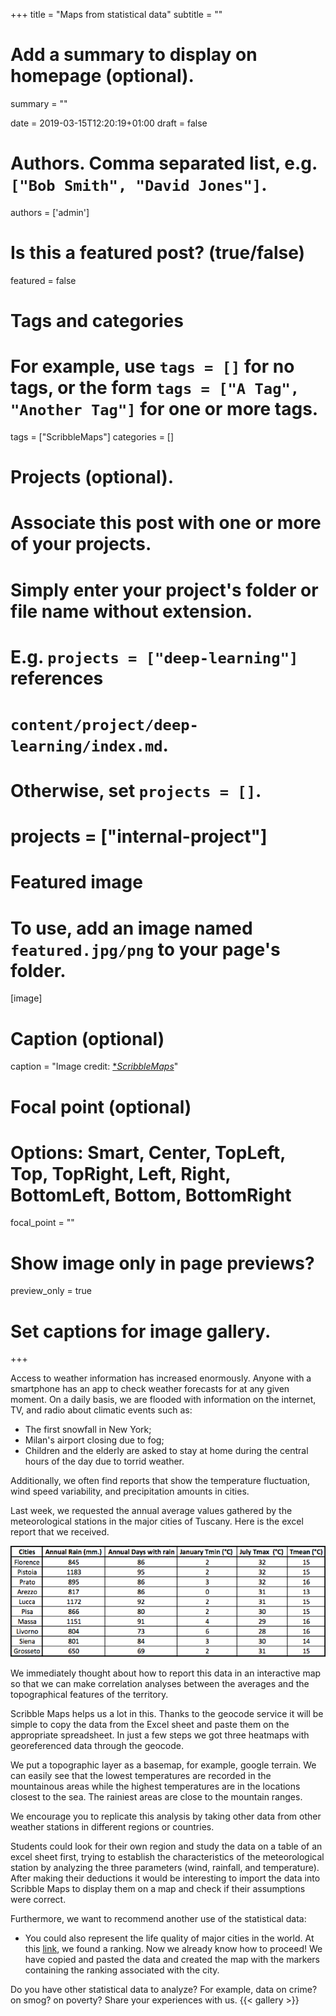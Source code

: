 +++
title = "Maps from statistical data"
subtitle = ""

# Add a summary to display on homepage (optional).
summary = ""

date = 2019-03-15T12:20:19+01:00
draft = false

# Authors. Comma separated list, e.g. `["Bob Smith", "David Jones"]`.
authors = ['admin']

# Is this a featured post? (true/false)
featured = false

# Tags and categories
# For example, use `tags = []` for no tags, or the form `tags = ["A Tag", "Another Tag"]` for one or more tags.
tags = ["ScribbleMaps"]
categories = []

# Projects (optional).
#   Associate this post with one or more of your projects.
#   Simply enter your project's folder or file name without extension.
#   E.g. `projects = ["deep-learning"]` references
#   `content/project/deep-learning/index.md`.
#   Otherwise, set `projects = []`.
# projects = ["internal-project"]

# Featured image
# To use, add an image named `featured.jpg/png` to your page's folder.
[image]
  # Caption (optional)
  caption = "Image credit: [**ScribbleMaps*](https://www.scribblemaps.com/)"

  # Focal point (optional)
  # Options: Smart, Center, TopLeft, Top, TopRight, Left, Right, BottomLeft, Bottom, BottomRight
  focal_point = ""


  # Show image only in page previews?
  preview_only = true

  # Set captions for image gallery.
+++

Access to weather information has increased enormously. Anyone with a smartphone has an app to check weather forecasts for at any given moment.
On a daily basis, we are flooded with information on the internet, TV, and radio about climatic events such as:

* The first snowfall in New York;
* Milan's airport closing due to fog;
* Children and the elderly are asked to stay at home during the central hours of the day due to torrid weather.

Additionally, we often find reports that show the temperature fluctuation, wind speed variability, and precipitation amounts in cities.

Last week, we requested the annual average values gathered by the meteorological stations in the major cities of Tuscany.
Here is the excel report that we received.

![Screenshot](annual_average.png)

We immediately thought about how to report this data in an interactive map so that we can make correlation analyses between the averages and the topographical features of the territory.

Scribble Maps helps us a lot in this. Thanks to the geocode service it will be simple to copy the data from the Excel sheet and paste them on the appropriate spreadsheet.
In just a few steps we got three heatmaps with georeferenced data through the geocode.

We put a topographic layer as a basemap, for example, google terrain.
We can easily see that the lowest temperatures are recorded in the mountainous areas while the highest temperatures are in the locations closest to the sea.
The rainiest areas are close to the mountain ranges.

We encourage you to replicate this analysis by taking other data from other weather stations in different regions or countries.

Students could look for their own region and study the data on a table of an excel sheet first, trying to establish the characteristics of the meteorological station by analyzing the three parameters (wind, rainfall, and temperature). After making their deductions it would be interesting to import the data into Scribble Maps to display them on a map and check if their assumptions were correct.

Furthermore, we want to recommend another use of the statistical data:
* You could also represent the life quality of major cities in the world. At this [link](https://www.kaggle.com/divrikwicky/quality-of-life), we found a ranking. Now we already know how to proceed!
We have copied and pasted the data and created the map with the markers containing the ranking associated with the city.

Do you have other statistical data to analyze? For example, data on crime? on smog? on poverty? Share your experiences with us.
{{< gallery >}}
